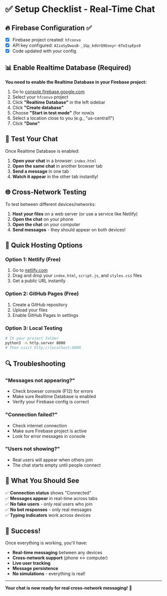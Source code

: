 # ✅ Setup Checklist - Real-Time Chat

## 🔥 Firebase Configuration ✅
- [x] Firebase project created: `hfconvo`
- [x] API key configured: `AIzaSyDwasB-_1Gp_kdUrQ9Eooyr-6TeIspEps8`
- [x] Code updated with your config

## 📊 Enable Realtime Database (Required)

**You need to enable the Realtime Database in your Firebase project:**

1. Go to [console.firebase.google.com](https://console.firebase.google.com/)
2. Select your `hfconvo` project
3. Click **"Realtime Database"** in the left sidebar
4. Click **"Create database"**
5. Choose **"Start in test mode"** (for now)s
6. Select a location close to you (e.g., "us-central1")
7. Click **"Done"**

## 🧪 Test Your Chat

Once Realtime Database is enabled:

1. **Open your chat** in a browser: `index.html`
2. **Open the same chat** in another browser tab
3. **Send a message** in one tab
4. **Watch it appear** in the other tab instantly!

## 🌐 Cross-Network Testing

To test between different devices/networks:

1. **Host your files** on a web server (or use a service like Netlify)
2. **Open the chat** on your phone
3. **Open the chat** on your computer
4. **Send messages** - they should appear on both devices!

## 🚀 Quick Hosting Options

### Option 1: Netlify (Free)
1. Go to [netlify.com](https://netlify.com)
2. Drag and drop your `index.html`, `script.js`, and `styles.css` files
3. Get a public URL instantly

### Option 2: GitHub Pages (Free)
1. Create a GitHub repository
2. Upload your files
3. Enable GitHub Pages in settings

### Option 3: Local Testing
```bash
# In your project folder
python3 -m http.server 8000
# Then visit http://localhost:8000
```

## 🔍 Troubleshooting

### "Messages not appearing?"
- Check browser console (F12) for errors
- Make sure Realtime Database is enabled
- Verify your Firebase config is correct

### "Connection failed?"
- Check internet connection
- Make sure Firebase project is active
- Look for error messages in console

### "Users not showing?"
- Real users will appear when others join
- The chat starts empty until people connect

## 🎯 What You Should See

✅ **Connection status** shows "Connected"  
✅ **Messages appear** in real-time across tabs  
✅ **No fake users** - only real users who join  
✅ **No bot responses** - only real messages  
✅ **Typing indicators** work across devices  

## 🎉 Success!

Once everything is working, you'll have:
- **Real-time messaging** between any devices
- **Cross-network support** (phone ↔ computer)
- **Live user tracking**
- **Message persistence**
- **No simulations** - everything is real!

---

**Your chat is now ready for real cross-network messaging!** 🚀 
